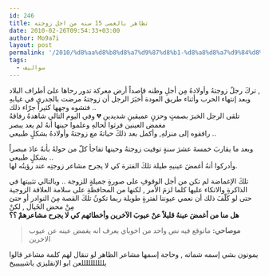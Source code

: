 ```yaml
---
id: 246
title: تظاهر بالعمى 15 سنه من اجل زوجته
date: 2010-02-26T09:54:33+03:00
author: Mo9a7i
layout: post
permalink: '/2010/%d8%aa%d8%b8%d8%a7%d9%87%d8%b1-%d8%a8%d8%a7%d9%84%d8%b9%d9%85%d9%89-15-%d8%b3%d9%86%d9%87-%d9%85%d9%86-%d8%a7%d8%ac%d9%84-%d8%b2%d9%88%d8%ac%d8%aa%d9%87/'
tags:
  - سواليف
---
```

تركَ رجلٌ زوجتهُ وأولادهُ مِن أجلِ وطنه قاصداً أرض معركة تدور رحاها علىَ أطراف البلاد ,  
وبعد إنتهاء الحرب وأثناء طريق العودة أُخبَرَ الرجل أن زوجتهُ مرضت بالجدري في غيابهِ فتشوه وجهها كثيراً جرّاء ذلك ..  
تلقى الرجل الخبرَ بصمتٍ وحزنٍ عميقينِ شديدينِ 💔 وفي اليوم التالي شاهدهُ رفاقهُ مغمض العينين فرثوا لحالهِ وعلموا حينها أنهُ لم يعد يبصر  
رافقوه إلى منزلهِ, وأكمل بعد ذلكَ حياتهُ مع زوجتهُ وأولادهُ بشكلٍ طبيعي ..

وبعد ما يقاربَ  خمسةَ عشرَ سنةٍ توفيت زوجتهُ  وحينها تفاجأ كلّ من حولهُ بأنهُ عادَ مبصراً بشكلٍ طبيعي ..  
وأدركوا أنهُ أغمضَ عينيهِ طيلة تلكَ الفترة كي لا يجرح مشاعر زوجتِه عند رؤيتُه لها.

تلكَ الإغماضة لم تكن من أجل الوقوفِ على صورةٍ جميلةٍ للزوجة .. وبالتالي تثبيتها في الذاكرةِ والاتكاء عليها كلما لزمَ الأمر , لكنها من المحافظةِ على سلامة العلاقة الزوجية حتى لو كَلّفَ ذلك أن نعمي عيوننا لفترةٍ طويلة ربما تكونُ تلكَ القصة مِنَ النوادر أو حتىَ مِنْ محض الخَيال , لكنْ  
**هل منا من أغمضَ عينهُ قليلاً عنْ عيوبَ الآخرين وأخطائهم كي لا يجرح مشاعرهمْ ؟؟**

> **موصاحي:** ماتوقع فيه نص واحد من اخوياي يعرف انه يغمض عينه عن عيوب الاخرين

يموتون بشي إسمه شماته , وحاجة إسمها مشاعر الظاهر لو تنقال لهم كلمة مشاعر قالوا يللللللللللعن ابو الإنقليزي ياشيييييخ